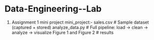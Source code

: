 # Data-Engineering--Lab
1)  Assignment 1 mini project
    mini_project:-
                   sales.csv              # Sample dataset (captured + stored)
                   analyze_data.py        # Full pipeline: load → clean → analyze → visualize
                   Figure 1 and Figure 2  # results
